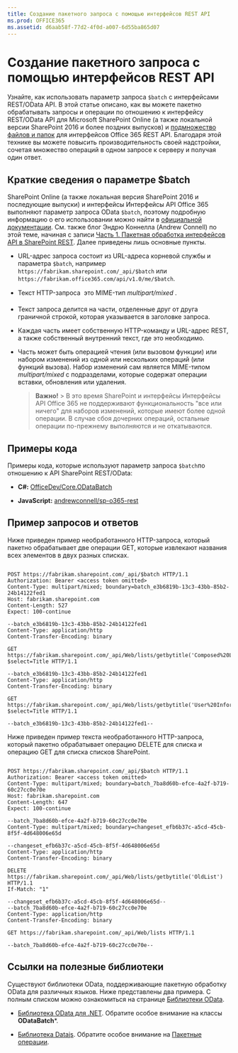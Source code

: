 ```yaml
---
title: Создание пакетного запроса с помощью интерфейсов REST API
ms.prod: OFFICE365
ms.assetid: d6aab58f-77d2-4f0d-a007-6d55ba865d07
---
```



# Создание пакетного запроса с помощью интерфейсов REST API
Узнайте, как использовать параметр запроса  `$batch` с интерфейсами REST/OData API.
В этой статье описано, как вы можете пакетно обрабатывать запросы и операции по отношению к интерфейсу REST/OData API для Microsoft SharePoint Online (а также локальной версии SharePoint 2016 и более поздних выпусков) и  [подмножество файлов и папок](http://msdn.microsoft.com/ru-ru/office/office365/api/files-rest-operations) для интерфейсов Office 365 REST API. Благодаря этой технике вы можете повысить производительность своей надстройки, сочетая множество операций в одном запросе к серверу и получая один ответ.





## Краткие сведения о параметре $batch

SharePoint Online (а также локальная версия SharePoint 2016 и последующие выпуски) и интерфейсы Интерфейсы API Office 365 выполняют параметр запроса OData  `$batch`, поэтому подробную информацию о его использовании можно найти в  [официальной документации](http://www.odata.org/documentation/odata-version-3-0/batch-processing). См. также блог Эндрю Коннелла (Andrew Connell) по этой теме, начиная с записи  [Часть 1. Пакетная обработка интерфейсов API в SharePoint REST](http://www.andrewconnell.com/blog/part-1-sharepoint-rest-api-batching-understanding-batching-requests). Далее приведены лишь основные пункты.




- URL-адрес запроса состоит из URL-адреса корневой службы и параметра  `$batch`, например  `https://fabrikam.sharepoint.com/_api/$batch` или `https://fabrikam.office365.com/api/v1.0/me/$batch`.


- Текст HTTP-запроса  это MIME-тип  *multipart/mixed*  .


- Текст запроса делится на части, отделенные друг от друга граничной строкой, которая указывается в заголовке запроса.


- Каждая часть имеет собственную HTTP-команду и URL-адрес REST, а также собственный внутренний текст, где это необходимо.


- Часть может быть операцией чтения (или вызовом функции) или набором изменений из одной или нескольких операций (или функций вызова). Набор изменений сам является MIME-типом  *multipart/mixed*  с подразделами, которые содержат операции вставки, обновления или удаления.

    > **Важно!**
      > В это время SharePoint и интерфейсы Интерфейсы API Office 365 не поддерживают функциональность "все или ничего" для наборов изменений, которые имеют более одной операции. В случае сбоя дочерних операций, остальные операции по-прежнему выполняются и не откатываются. 

## Примеры кода

Примеры кода, которые используют параметр запроса  `$batch`по отношению к API SharePoint REST/OData: 




- **C#:** [OfficeDev/Core.ODataBatch](https://github.com/OfficeDev/PnP/tree/master/Samples/Core.ODataBatch)


- **JavaScript:** [andrewconnell/sp-o365-rest](https://github.com/andrewconnell/sp-o365-rest/blob/master/SpRestBatchSample/Scripts/App.js)



## Пример запросов и ответов

Ниже приведен пример необработанного HTTP-запроса, который пакетно обрабатывает две операции GET, которые извлекают названия всех элементов в двух разных списках.



```

POST https://fabrikam.sharepoint.com/_api/$batch HTTP/1.1
Authorization: Bearer <access token omitted>
Content-Type: multipart/mixed; boundary=batch_e3b6819b-13c3-43bb-85b2-24b14122fed1
Host: fabrikam.sharepoint.com
Content-Length: 527
Expect: 100-continue

--batch_e3b6819b-13c3-43bb-85b2-24b14122fed1
Content-Type: application/http
Content-Transfer-Encoding: binary

GET https://fabrikam.sharepoint.com/_api/Web/lists/getbytitle('Composed%20Looks')/items?$select=Title HTTP/1.1

--batch_e3b6819b-13c3-43bb-85b2-24b14122fed1
Content-Type: application/http
Content-Transfer-Encoding: binary

GET https://fabrikam.sharepoint.com/_api/Web/lists/getbytitle('User%20Information%20List')/items?$select=Title HTTP/1.1

--batch_e3b6819b-13c3-43bb-85b2-24b14122fed1--
```

Ниже приведен пример текста необработанного HTTP-запроса, который пакетно обрабатывает операцию DELETE для списка и операцию GET для списка списков SharePoint.





```

POST https://fabrikam.sharepoint.com/_api/$batch HTTP/1.1
Authorization: Bearer <access token omitted>
Content-Type: multipart/mixed; boundary=batch_7ba8d60b-efce-4a2f-b719-60c27cc0e70e
Host: fabrikam.sharepoint.com
Content-Length: 647
Expect: 100-continue

--batch_7ba8d60b-efce-4a2f-b719-60c27cc0e70e
Content-Type: multipart/mixed; boundary=changeset_efb6b37c-a5cd-45cb-8f5f-4d648006e65d

--changeset_efb6b37c-a5cd-45cb-8f5f-4d648006e65d
Content-Type: application/http
Content-Transfer-Encoding: binary

DELETE https://fabrikam.sharepoint.com/_api/Web/lists/getbytitle('OldList') HTTP/1.1
If-Match: "1"

--changeset_efb6b37c-a5cd-45cb-8f5f-4d648006e65d--
--batch_7ba8d60b-efce-4a2f-b719-60c27cc0e70e
Content-Type: application/http
Content-Transfer-Encoding: binary

GET https://fabrikam.sharepoint.com/_api/Web/lists HTTP/1.1

--batch_7ba8d60b-efce-4a2f-b719-60c27cc0e70e--```


## Ссылки на полезные библиотеки

Существуют библиотеки OData, поддерживающие пакетную обработку OData для различных языков. Ниже представлены два примера. С полным списком можно ознакомиться на странице  [Библиотеки OData](http://www.odata.org/libraries/).




-  [Библиотека OData для .NET](http://msdn.microsoft.com/ru-ru/office/microsoft.data.odata%28v=vs.90%29). Обратите особое внимание на классы **ODataBatch***.


-  [Библиотека Datajs](http://datajs.codeplex.com/documentation). Обратите особое внимание на  [Пакетные операции](http://datajs.codeplex.com/wikipage?title=datajs%20OData%20API&amp;referringTitle=Documentation#Batch).



